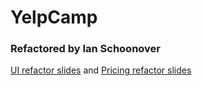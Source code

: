 # YelpCamp

### Refactored by Ian Schoonover

[UI refactor slides](http://webdev.slides.com/nax3t/yelpcamp-refactor-ui#/) and
[Pricing refactor slides](http://webdev.slides.com/nax3t/yelpcamp-refactor-pricing#/)
